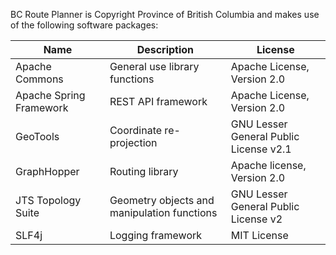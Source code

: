 BC Route Planner is Copyright Province of British Columbia and makes use of the following software packages:

Name | Description | License
--- | --- | ---
Apache Commons | General use library functions |	Apache License, Version 2.0
Apache Spring Framework | REST API framework | Apache License, Version 2.0
GeoTools	| Coordinate re-projection |	GNU Lesser General Public License v2.1
GraphHopper | Routing library | Apache license, Version 2.0
JTS Topology Suite | Geometry objects and manipulation functions |	GNU Lesser General Public License v2
SLF4j |	Logging framework |	MIT License
